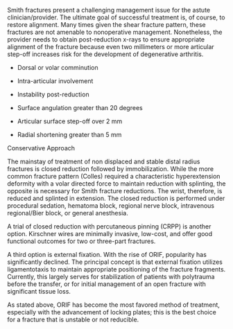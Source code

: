 Smith fractures present a challenging management issue for the astute clinician/provider. The ultimate goal of successful treatment is, of course, to restore alignment. Many times given the shear fracture pattern, these fractures are not amenable to nonoperative management. Nonetheless, the provider needs to obtain post-reduction x-rays to ensure appropriate alignment of the fracture because even two millimeters or more articular step-off increases risk for the development of degenerative arthritis.

- Dorsal or volar comminution

- Intra-articular involvement

- Instability post-reduction

- Surface angulation greater than 20 degrees

- Articular surface step-off over 2 mm

- Radial shortening greater than 5 mm

Conservative Approach

The mainstay of treatment of non displaced and stable distal radius fractures is closed reduction followed by immobilization. While the more common fracture pattern (Colles) required a characteristic hyperextension deformity with a volar directed force to maintain reduction with splinting, the opposite is necessary for Smith fracture reductions. The wrist, therefore, is reduced and splinted in extension. The closed reduction is performed under procedural sedation, hematoma block, regional nerve block, intravenous regional/Bier block, or general anesthesia.

A trial of closed reduction with percutaneous pinning (CRPP) is another option. Kirschner wires are minimally invasive, low-cost, and offer good functional outcomes for two or three-part fractures.

A third option is external fixation. With the rise of ORIF, popularity has significantly declined. The principal concept is that external fixation utilizes ligamentotaxis to maintain appropriate positioning of the fracture fragments. Currently, this largely serves for stabilization of patients with polytrauma before the transfer, or for initial management of an open fracture with significant tissue loss.

As stated above, ORIF has become the most favored method of treatment, especially with the advancement of locking plates; this is the best choice for a fracture that is unstable or not reducible.